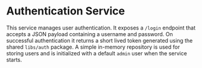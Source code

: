 # Authentication Service

This service manages user authentication. It exposes a `/login` endpoint that
accepts a JSON payload containing a username and password. On successful
authentication it returns a short lived token generated using the shared
`libs/auth` package. A simple in-memory repository is used for storing users and
is initialized with a default `admin` user when the service starts.
